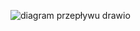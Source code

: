 ![diagram przepływu drawio](https://github.com/user-attachments/assets/18283e27-f056-4aeb-ae70-57236c91bf96)
